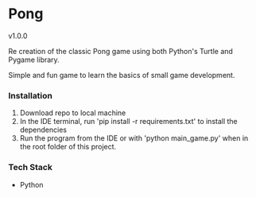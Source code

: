 # Pong

v1.0.0

Re creation of the classic Pong game using both Python's Turtle and Pygame library. 

Simple and fun game to learn the basics of small game development. 

### Installation
1. Download repo to local machine
2. In the IDE terminal, run 'pip install -r requirements.txt' to install the dependencies
3. Run the program from the IDE or with 'python main_game.py' when in the root folder of this project.

### Tech Stack
* Python